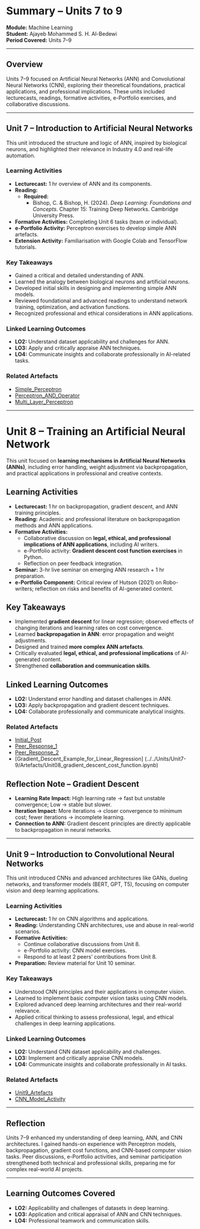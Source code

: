 # Summary – Units 7 to 9  
**Module:** Machine Learning  
**Student:** Ajayeb Mohammed S. H. Al-Bedewi  
**Period Covered:** Units 7–9  

---

## Overview
Units 7–9 focused on Artificial Neural Networks (ANN) and Convolutional Neural Networks (CNN), exploring their theoretical foundations, practical applications, and professional implications. These units included lecturecasts, readings, formative activities, e-Portfolio exercises, and collaborative discussions.

---

## Unit 7 – Introduction to Artificial Neural Networks
This unit introduced the structure and logic of ANN, inspired by biological neurons, and highlighted their relevance in Industry 4.0 and real-life automation.

### Learning Activities
- **Lecturecast:** 1 hr overview of ANN and its components.  
- **Reading:**  
  - **Required:**  
    - Bishop, C. & Bishop, H. (2024). *Deep Learning: Foundations and Concepts*. Chapter 15: Training Deep Networks. Cambridge University Press.  
- **Formative Activities:** Completing Unit 6 tasks (team or individual).  
- **e-Portfolio Activity:** Perceptron exercises to develop simple ANN artefacts.  
- **Extension Activity:** Familiarisation with Google Colab and TensorFlow tutorials.  

### Key Takeaways
- Gained a critical and detailed understanding of ANN.  
- Learned the analogy between biological neurons and artificial neurons.  
- Developed initial skills in designing and implementing simple ANN models.  
- Reviewed foundational and advanced readings to understand network training, optimization, and activation functions.  
- Recognized professional and ethical considerations in ANN applications.  

### Linked Learning Outcomes
- **LO2:** Understand dataset applicability and challenges for ANN.  
- **LO3:** Apply and critically appraise ANN techniques.  
- **LO4:** Communicate insights and collaborate professionally in AI-related tasks.  

### Related Artefacts
- [Simple_Perceptron](../../Units/Unit7-9/Artefacts/Unit07_Ex1_simple_perceptron.ipynb)
- [Perceptron_AND_Operator](../../Units/Unit7-9/Artefacts/Unit07_Ex2_perceptron_AND_operator.ipynb)  
- [Multi_Layer_Perceptron](../../Units/Unit7-9/Artefacts/Unit07_Ex3_multi_layer_Perceptron.ipynb) 

---

# Unit 8 – Training an Artificial Neural Network

This unit focused on **learning mechanisms in Artificial Neural Networks (ANNs)**, including error handling, weight adjustment via backpropagation, and practical applications in professional and creative contexts.

## Learning Activities
- **Lecturecast:** 1 hr on backpropagation, gradient descent, and ANN training principles.
- **Reading:** Academic and professional literature on backpropagation methods and ANN applications.
- **Formative Activities:**
  - Collaborative discussion on **legal, ethical, and professional implications of ANN applications**, including AI writers.
  - e-Portfolio activity: **Gradient descent cost function exercises** in Python.
  - Reflection on peer feedback integration.
- **Seminar:** 3-hr live seminar on emerging ANN research + 1 hr preparation.
- **e-Portfolio Component:** Critical review of Hutson (2021) on Robo-writers; reflection on risks and benefits of AI-generated content.

## Key Takeaways
- Implemented **gradient descent** for linear regression; observed effects of changing iterations and learning rates on cost convergence.
- Learned **backpropagation in ANN**: error propagation and weight adjustments.
- Designed and trained **more complex ANN artefacts**.
- Critically evaluated **legal, ethical, and professional implications** of AI-generated content.
- Strengthened **collaboration and communication skills**.

## Linked Learning Outcomes
- **LO2:** Understand error handling and dataset challenges in ANN.
- **LO3:** Apply backpropagation and gradient descent techniques.
- **LO4:** Collaborate professionally and communicate analytical insights.

### Related Artefacts
- [Initial_Post](../../Units/Unit7-9/Artefacts/Unit08_InitialPost.png)  
- [Peer_Response_1](../../Units/Unit7-9/Artefacts/Unit08_PeerResponse1.png)
- [Peer_Response_2](../../Units/Unit7-9/Artefacts/Unit08_PeerResponse2.png)
- [Gradient_Descent_Example_for_Linear_Regression] (../../Units/Unit7-9/Artefacts/Unit08_gradient_descent_cost_function.ipynb)

  
## Reflection Note – Gradient Descent
- **Learning Rate Impact:** High learning rate → fast but unstable convergence; Low → stable but slower.
- **Iteration Impact:** More iterations → closer convergence to minimum cost; fewer iterations → incomplete learning.
- **Connection to ANN:** Gradient descent principles are directly applicable to backpropagation in neural networks.

---

## Unit 9 – Introduction to Convolutional Neural Networks
This unit introduced CNNs and advanced architectures like GANs, dueling networks, and transformer models (BERT, GPT, T5), focusing on computer vision and deep learning applications.

### Learning Activities
- **Lecturecast:** 1 hr on CNN algorithms and applications.  
- **Reading:** Understanding CNN architectures, use and abuse in real-world scenarios.  
- **Formative Activities:**  
  - Continue collaborative discussions from Unit 8.  
  - e-Portfolio activity: CNN model exercises.  
  - Respond to at least 2 peers’ contributions from Unit 8.  
- **Preparation:** Review material for Unit 10 seminar.  

### Key Takeaways
- Understood CNN principles and their applications in computer vision.  
- Learned to implement basic computer vision tasks using CNN models.  
- Explored advanced deep learning architectures and their real-world relevance.  
- Applied critical thinking to assess professional, legal, and ethical challenges in deep learning applications.  

### Linked Learning Outcomes
- **LO2:** Understand CNN dataset applicability and challenges.  
- **LO3:** Implement and critically appraise CNN models.  
- **LO4:** Communicate insights and collaborate professionally in AI tasks.  

### Related Artefacts
- [Unit9_Artefacts](../../Units/Unit7-9/Artefacts/Unit9)  
- [CNN_Model_Activity](../../Units/Unit7-9/Artefacts/CNN.png)  

---

## Reflection
Units 7–9 enhanced my understanding of deep learning, ANN, and CNN architectures. I gained hands-on experience with Perceptron models, backpropagation, gradient cost functions, and CNN-based computer vision tasks. Peer discussions, e-Portfolio activities, and seminar participation strengthened both technical and professional skills, preparing me for complex real-world AI projects.  

---

## Learning Outcomes Covered
- **LO2:** Applicability and challenges of datasets in deep learning.  
- **LO3:** Application and critical appraisal of ANN and CNN techniques.  
- **LO4:** Professional teamwork and communication skills.  
